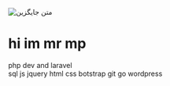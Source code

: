 ![متن جایگزین](https://media.giphy.com/media/WUlplcMpOCEmTGBtBW/giphy.gif)
<h1>hi im mr mp </h1>

php dev and laravel
<br>
sql 
js jquery 
html 
css botstrap 
git 
go 
wordpress 
